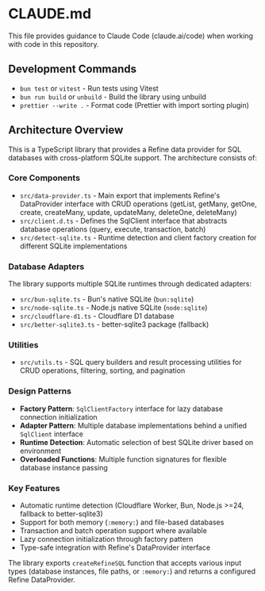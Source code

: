# CLAUDE.md

This file provides guidance to Claude Code (claude.ai/code) when working with code in this repository.

## Development Commands

- `bun test` or `vitest` - Run tests using Vitest
- `bun run build` or `unbuild` - Build the library using unbuild
- `prettier --write .` - Format code (Prettier with import sorting plugin)

## Architecture Overview

This is a TypeScript library that provides a Refine data provider for SQL databases with cross-platform SQLite support. The architecture consists of:

### Core Components

- `src/data-provider.ts` - Main export that implements Refine's DataProvider interface with CRUD operations (getList, getMany, getOne, create, createMany, update, updateMany, deleteOne, deleteMany)
- `src/client.d.ts` - Defines the SqlClient interface that abstracts database operations (query, execute, transaction, batch)
- `src/detect-sqlite.ts` - Runtime detection and client factory creation for different SQLite implementations

### Database Adapters

The library supports multiple SQLite runtimes through dedicated adapters:

- `src/bun-sqlite.ts` - Bun's native SQLite (`bun:sqlite`)
- `src/node-sqlite.ts` - Node.js native SQLite (`node:sqlite`)
- `src/cloudflare-d1.ts` - Cloudflare D1 database
- `src/better-sqlite3.ts` - better-sqlite3 package (fallback)

### Utilities

- `src/utils.ts` - SQL query builders and result processing utilities for CRUD operations, filtering, sorting, and pagination

### Design Patterns

- **Factory Pattern**: `SqlClientFactory` interface for lazy database connection initialization
- **Adapter Pattern**: Multiple database implementations behind a unified `SqlClient` interface
- **Runtime Detection**: Automatic selection of best SQLite driver based on environment
- **Overloaded Functions**: Multiple function signatures for flexible database instance passing

### Key Features

- Automatic runtime detection (Cloudflare Worker, Bun, Node.js >=24, fallback to better-sqlite3)
- Support for both memory (`:memory:`) and file-based databases
- Transaction and batch operation support where available
- Lazy connection initialization through factory pattern
- Type-safe integration with Refine's DataProvider interface

The library exports `createRefineSQL` function that accepts various input types (database instances, file paths, or `:memory:`) and returns a configured Refine DataProvider.
